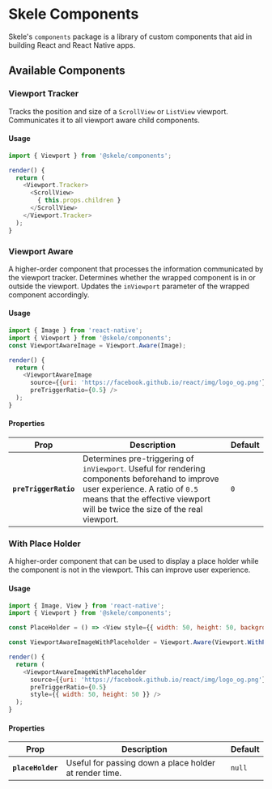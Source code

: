 # Skele Components

Skele's `components` package is a library of custom components that aid in building React and React Native apps.

## Available Components

### Viewport Tracker

Tracks the position and size of a `ScrollView` or `ListView` viewport. Communicates it to all viewport aware child components.

#### Usage

```javascript
import { Viewport } from '@skele/components';

render() {
  return (
    <Viewport.Tracker>
      <ScrollView>
        { this.props.children }
      </ScrollView>
    </Viewport.Tracker>
  );
}
```

### Viewport Aware

A higher-order component that processes the information communicated by the viewport tracker. Determines whether the wrapped component is in or outside the viewport. Updates the `inViewport` parameter of the wrapped component accordingly.

#### Usage

```javascript
import { Image } from 'react-native';
import { Viewport } from '@skele/components';
const ViewportAwareImage = Viewport.Aware(Image);

render() {
  return (
    <ViewportAwareImage
      source={{uri: 'https://facebook.github.io/react/img/logo_og.png'}}
      preTriggerRatio={0.5} />
  );
}
```

#### Properties

| Prop | Description | Default |
|---|---|---|
|**`preTriggerRatio`**| Determines pre-triggering of `inViewport`. Useful for rendering components beforehand to improve user experience. A ratio of `0.5` means that the effective viewport will be twice the size of the real viewport. | `0` |

### With Place Holder

A higher-order component that can be used to display a place holder while the component is not in the viewport. This can improve user experience.

#### Usage

```javascript
import { Image, View } from 'react-native';
import { Viewport } from '@skele/components';

const PlaceHolder = () => <View style={{ width: 50, height: 50, backgroundColor: 'darkgrey' }} />

const ViewportAwareImageWithPlaceholder = Viewport.Aware(Viewport.WithPlaceHolder(Image, PlaceHolder));

render() {
  return (
    <ViewportAwareImageWithPlaceholder
      source={{uri: 'https://facebook.github.io/react/img/logo_og.png'}}
      preTriggerRatio={0.5}
      style={{ width: 50, height: 50 }} />
  );
}
```

#### Properties

| Prop | Description | Default |
|---|---|---|
|**`placeHolder`**| Useful for passing down a place holder at render time. | `null` |
